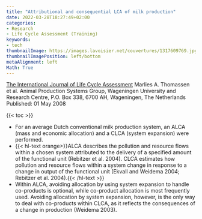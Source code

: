 ```yaml
---
title: "Attributional and consequential LCA of milk production"
date: 2022-03-28T18:27:49+02:00
categories:
- Research
- Life Cycle Assessment (Training)
keywords:
- tech
thumbnailImage: https://images.lavoisier.net/couvertures/1317609769.jpg
thumbnailImagePosition: left/bottom
metaAlignment: left
Math: True
---
```

[The International Journal of Life Cycle Assessment](https://link.springer.com/article/10.1007/s11367-008-0007-y)
Marlies A. Thomassen et al.
Animal Production Systems Group, Wageningen University and Research Centre, P.O. Box 338, 6700 AH, Wageningen, The Netherlands
Published: 01 May 2008
<!--more-->
{{< toc >}}
* For an average Dutch conventional milk production system, an ALCA (mass and economic allocation) and a CLCA (system expansion) were performed.
* {{< hl-text orange>}}ALCA describes the pollution and resource flows within a chosen system attributed to the delivery of a specified amount of the functional unit (Rebitzer et al. 2004). CLCA estimates how pollution and resource flows within a system change in response to a change in output of the functional unit (Ekvall and Weidema 2004; Rebitzer et al. 2004).{{< /hl-text >}}
* Within ALCA, avoiding allocation by using system expansion to handle co-products is optional, while co-product allocation is most frequently used. Avoiding allocation by system expansion, however, is the only way to deal with co-products within CLCA, as it reflects the consequences of a change in production (Weidema 2003).
